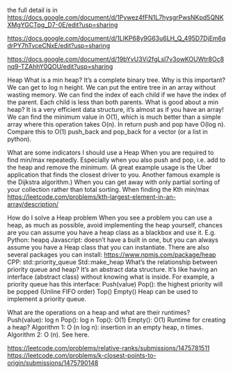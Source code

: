 the full detail is in https://docs.google.com/document/d/1Pywez4fFN1L7hysgrPwsNKpd5QNKXMgYGCTpg_D7-0E/edit?usp=sharing

https://docs.google.com/document/d/1LIKP68y9G63u6LH_Q_495D7DjEm6qdrPY7hTvceCNxE/edit?usp=sharing

https://docs.google.com/document/d/19bYvU3Vi2fgLsI7v3owKOUWtr8Oc8nq9-TZAhhY0QOU/edit?usp=sharing

Heap
What is a min heap?
It’s a complete binary tree.
Why is this important?
We can get to log n height.
We can put the entire tree in an array without wasting memory.
We can find the index of each child if we have the index of the parent.
Each child is less than both parents.
What is good about a min heap?
It is a very efficient data structure, it’s almost as if you have an array!
We can find the minimum value in O(1), which is much better than a simple array where this operation takes O(n).
In return push and pop have O(log n). Compare this to O(1) push_back and pop_back for a vector (or a list in python).

What are some indicators I should use a Heap
When you are required to find min/max repeatedly.
Especially when you also push and pop, i.e. add to the heap and remove the minimum. (A great example usage is the Uber application that finds the closest driver to you. Another famous example is the Dijkstra algorithm.)
When you can get away with only partial sorting of your collection rather than total sorting.
When finding the Kth min/max
https://leetcode.com/problems/kth-largest-element-in-an-array/description/

How do I solve a Heap problem
When you see a problem you can use a heap, as much as possible, avoid implementing the heap yourself, chances are you can assume you have a heap class as a blackbox and use it. E.g.
Python: heapq
Javascript: doesn’t have a built in one, but you can always assume you have a Heap class that you can instantiate.
There are also several packages you can install: https://www.npmjs.com/package/heap
CPP:
std::priority_queue
Std::make_heap
What’s the relationship between priority queue and heap?
It’s an abstract data structure. It’s like having an interface (abstract class) without knowing what is inside. For example, a priority queue has this interface:
Push(value)
Pop(): the highest priority will be popped (Unline FIFO order)
Top()
Empty()
Heap can be used to implement a priority queue.

What are the operations on a heap and what are their runtimes?
Push(value): log n
Pop(): log n
Top(): O(1)
Empty(): O(1)
Runtime for creating a heap?
Algorithm 1: O (n log n): insertion in an empty heap, n times.
Algorithm 2: O (n). See here.

https://leetcode.com/problems/relative-ranks/submissions/1475781511
https://leetcode.com/problems/k-closest-points-to-origin/submissions/1475790148
